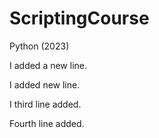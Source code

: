 # ScriptingCourse
Python (2023)


I added a new line.

I added new line.

I third line added.


Fourth line added.
